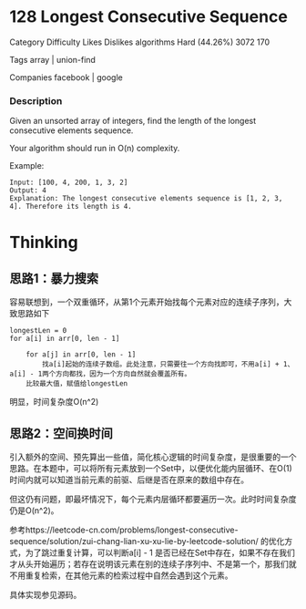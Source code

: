 # 128 Longest Consecutive Sequence  

Category	Difficulty	Likes	Dislikes
algorithms	Hard (44.26%)	3072	170

Tags
array | union-find

Companies
facebook | google

### Description  
Given an unsorted array of integers, find the length of the longest consecutive elements sequence.

Your algorithm should run in O(n) complexity.

Example:
```
Input: [100, 4, 200, 1, 3, 2]
Output: 4
Explanation: The longest consecutive elements sequence is [1, 2, 3, 4]. Therefore its length is 4.
```

# Thinking  

## 思路1：暴力搜索  

容易联想到，一个双重循环，从第1个元素开始找每个元素对应的连续子序列，大致思路如下

```
longestLen = 0
for a[i] in arr[0, len - 1]
    
    for a[j] in arr[0, len - 1]
        找a[i]起始的连续子数组。此处注意，只需要往一个方向找即可，不用a[i] + 1、a[i] - 1两个方向都找，因为一个方向自然就会覆盖所有。
    比较最大值，赋值给longestLen
``` 

明显，时间复杂度O(n^2)

## 思路2：空间换时间   
引入额外的空间、预先算出一些值，简化核心逻辑的时间复杂度，是很重要的一个思路。在本题中，可以将所有元素放到一个Set中，以便优化能内层循环、在O(1)时间内就可以知道当前元素的前驱、后继是否在原来的数组中存在。

但这仍有问题，即最坏情况下，每个元素内层循环都要遍历一次。此时时间复杂度仍是O(n^2)。

参考https://leetcode-cn.com/problems/longest-consecutive-sequence/solution/zui-chang-lian-xu-xu-lie-by-leetcode-solution/  的优化方式，为了跳过重复计算，可以判断a[i] - 1 是否已经在Set中存在，如果不存在我们才从头开始遍历；若存在说明该元素在别的连续子序列中、不是第一个，那我们就不用重复检索，在其他元素的检索过程中自然会遇到这个元素。

具体实现参见源码。